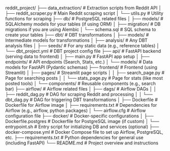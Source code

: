 reddit_project/
├── data_extraction/            # Extraction scripts from Reddit API
│   ├── reddit_scraper.py       # Main Reddit scraping script
│   └── utils.py                # Utility functions for scraping
├── db/                         # PostgreSQL related files
│   ├── models/                 # SQLAlchemy models for your tables (if using ORM)
│   ├── migration/              # DB migrations if you are using Alembic
│   └── schema.sql              # SQL schema to create your tables
├── dbt/                        # DBT transformations
│   ├── models/                 # Intermediate models for transformations
│   ├── analysis/               # Any DBT analysis files
│   ├── seeds/                  # For any static data (e.g., reference tables)
│   └── dbt_project.yml         # DBT project config file
├── api/                        # FastAPI backend (serving data to frontend)
│   ├── main.py                 # FastAPI app setup
│   ├── endpoints/              # API endpoints (Search, Stats, etc.)
│   └── models/                 # Data models for FastAPI (Pydantic schemas)
├── frontend/                   # Frontend (using Streamlit)
│   ├── pages/                  # Streamlit page scripts
│   │   ├── search_page.py      # Page for searching posts
│   │   └── stats_page.py       # Page for stats (like most posted tools)
│   └── components/             # Reusable components (e.g., search bar)
├── airflow/                    # Airflow related files
│   ├── dags/                   # Airflow DAGs
│   │   ├── reddit_dag.py       # DAG for scraping Reddit and processing
│   │   └── dbt_dag.py          # DAG for triggering DBT transformations
│   ├── Dockerfile              # Dockerfile for Airflow image
│   ├── requirements.txt        # Dependencies for Airflow (e.g., airflow, python packages)
│   └── airflow.cfg             # Airflow configuration file
├── docker/                     # Docker-specific configurations
│   ├── Dockerfile.postgres     # Dockerfile for PostgreSQL image (if custom)
│   └── entrypoint.sh           # Entry script for initializing DB and services (optional)
├── docker-compose.yml          # Docker Compose file to set up Airflow, PostgreSQL, etc.
├── requirements.txt            # Python dependencies for general use (including FastAPI)
└── README.md                   # Project overview and instructions
